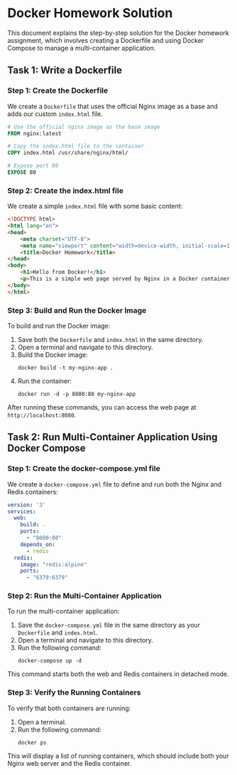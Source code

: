 # Docker Homework Solution

This document explains the step-by-step solution for the Docker homework assignment, which involves creating a Dockerfile and using Docker Compose to manage a multi-container application.

## Task 1: Write a Dockerfile

### Step 1: Create the Dockerfile

We create a `Dockerfile` that uses the official Nginx image as a base and adds our custom `index.html` file.

```dockerfile
# Use the official nginx image as the base image
FROM nginx:latest

# Copy the index.html file to the container
COPY index.html /usr/share/nginx/html/

# Expose port 80
EXPOSE 80
```

### Step 2: Create the index.html file

We create a simple `index.html` file with some basic content:

```html
<!DOCTYPE html>
<html lang="en">
<head>
    <meta charset="UTF-8">
    <meta name="viewport" content="width=device-width, initial-scale=1.0">
    <title>Docker Homework</title>
</head>
<body>
    <h1>Hello from Docker!</h1>
    <p>This is a simple web page served by Nginx in a Docker container.</p>
</body>
</html>
```

### Step 3: Build and Run the Docker Image

To build and run the Docker image:

1. Save both the `Dockerfile` and `index.html` in the same directory.
2. Open a terminal and navigate to this directory.
3. Build the Docker image:
   ```
   docker build -t my-nginx-app .
   ```
4. Run the container:
   ```
   docker run -d -p 8080:80 my-nginx-app
   ```

After running these commands, you can access the web page at `http://localhost:8080`.

## Task 2: Run Multi-Container Application Using Docker Compose

### Step 1: Create the docker-compose.yml file

We create a `docker-compose.yml` file to define and run both the Nginx and Redis containers:

```yaml
version: '3'
services:
  web:
    build: .
    ports:
      - "8080:80"
    depends_on:
      - redis
  redis:
    image: "redis:alpine"
    ports:
      - "6379:6379"
```

### Step 2: Run the Multi-Container Application

To run the multi-container application:

1. Save the `docker-compose.yml` file in the same directory as your `Dockerfile` and `index.html`.
2. Open a terminal and navigate to this directory.
3. Run the following command:
   ```
   docker-compose up -d
   ```

This command starts both the web and Redis containers in detached mode.

### Step 3: Verify the Running Containers

To verify that both containers are running:

1. Open a terminal.
2. Run the following command:
   ```
   docker ps
   ```

This will display a list of running containers, which should include both your Nginx web server and the Redis container.

